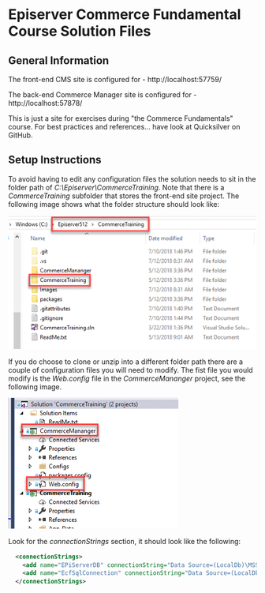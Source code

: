# Episerver Commerce Fundamental Course Solution Files
## General Information
The front-end CMS site is configured for - http://localhost:57759/

The back-end Commerce Manager site is configured for - http://localhost:57878/

This is just a site for exercises during "the Commerce Fundamentals" course.
For best practices and references... have look at Quicksilver on GitHub.

## Setup Instructions
To avoid having to edit any configuration files the solution needs to sit in the folder path of 
*C:\Episerver\CommerceTraining*. Note that there is a *CommerceTraining* subfolder that stores the front-end
site project. The following image shows what the folder structure should look like:

![Folder Structure](/Images/folder-structure.gif)

If you do choose to clone or unzip into a different folder path there are a couple of configuration files
you will need to modify.  The fist file you would modify is the *Web.config* file in the *CommerceMananger*
project, see the following image.

![Web.config circled](/Images/webconfig-circled.gif)

Look for the *connectionStrings* section, it should look like the following:
```xml
  <connectionStrings>
    <add name="EPiServerDB" connectionString="Data Source=(LocalDb)\MSSQLLocalDB;AttachDbFilename=C:\Episerver512\CommerceTraining\CommerceTraining\App_Data\EPiServerDB_3a678c46.mdf;Initial Catalog=EPiServerDB_3a678c45;Connection Timeout=60;Integrated Security=True;MultipleActiveResultSets=True" providerName="System.Data.SqlClient" />
    <add name="EcfSqlConnection" connectionString="Data Source=(LocalDb)\MSSQLLocalDB;AttachDbFilename=C:\Episerver512\CommerceTraining\CommerceTraining\App_Data\EcfSqlConnection_d3a95dd5.mdf;Initial Catalog=EcfSqlConnection_d3a95dd4;Connection Timeout=60;Integrated Security=True;MultipleActiveResultSets=True" providerName="System.Data.SqlClient" />
  </connectionStrings>
  ```